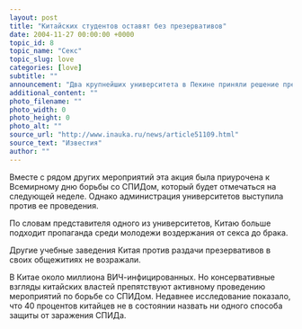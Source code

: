```yaml
---
layout: post
title: "Китайских студентов оставят без презервативов"
date: 2004-11-27 00:00:00 +0000
topic_id: 8
topic_name: "Секс"
topic_slug: love
categories: [love]
subtitle: ""
announcement: "Два крупнейших университета в Пекине приняли решение прекратить раздачу бесплатных презервативов на территории студенческих общежитий, сообщает BBC News. Администрация университетов считает, что данная акция несовместима с традиционными устоями, принятыми в Китае."
additional_content: ""
photo_filename: ""
photo_width: 0
photo_height: 0
photo_alt: ""
source_url: "http://www.inauka.ru/news/article51109.html"
source_text: "Известия"
author: ""
---
```

Вместе с рядом других мероприятий эта акция была приурочена к Всемирному дню борьбы со СПИДом, который будет отмечаться на следующей неделе. Однако администрация университетов выступила против ее проведения.

По словам представителя одного из университетов, Китаю больше подходит пропаганда среди молодежи воздержания от секса до брака.

Другие учебные заведения Китая против раздачи презервативов в своих общежитиях не возражали.

В Китае около миллиона ВИЧ-инфицированных. Но консервативные взгляды китайских властей препятствуют активному проведению мероприятий по борьбе со СПИДом. Недавнее исследование показало, что 40 процентов китайцев не в состоянии назвать ни одного способа защиты от заражения СПИДа.
